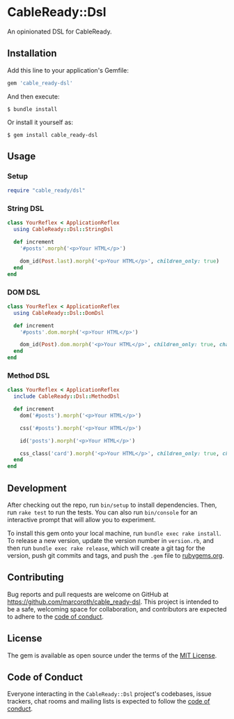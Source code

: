 # CableReady::Dsl

An opinionated DSL for CableReady.

## Installation

Add this line to your application's Gemfile:

```ruby
gem 'cable_ready-dsl'
```

And then execute:

    $ bundle install

Or install it yourself as:

    $ gem install cable_ready-dsl

## Usage

### Setup

```ruby
require "cable_ready/dsl"
```

### String DSL

```ruby
class YourReflex < ApplicationReflex
  using CableReady::Dsl::StringDsl

  def increment
    '#posts'.morph('<p>Your HTML</p>')

    dom_id(Post.last).morph('<p>Your HTML</p>', children_only: true)
  end
end
```

### DOM DSL

```ruby
class YourReflex < ApplicationReflex
  using CableReady::Dsl::DomDsl

  def increment
    '#posts'.dom.morph('<p>Your HTML</p>')

    dom_id(Post).dom.morph('<p>Your HTML</p>', children_only: true, channel: 'users')
  end
end
```

### Method DSL

```ruby
class YourReflex < ApplicationReflex
  include CableReady::Dsl::MethodDsl

  def increment
    dom('#posts').morph('<p>Your HTML</p>')

    css('#posts').morph('<p>Your HTML</p>')

    id('posts').morph('<p>Your HTML</p>')

    css_class('card').morph('<p>Your HTML</p>', children_only: true, channel: 'users')
  end
end
```


## Development

After checking out the repo, run `bin/setup` to install dependencies. Then, run `rake test` to run the tests. You can also run `bin/console` for an interactive prompt that will allow you to experiment.

To install this gem onto your local machine, run `bundle exec rake install`. To release a new version, update the version number in `version.rb`, and then run `bundle exec rake release`, which will create a git tag for the version, push git commits and tags, and push the `.gem` file to [rubygems.org](https://rubygems.org).

## Contributing

Bug reports and pull requests are welcome on GitHub at https://github.com/marcoroth/cable_ready-dsl. This project is intended to be a safe, welcoming space for collaboration, and contributors are expected to adhere to the [code of conduct](https://github.com/marcoroth/cable_ready-dsl/blob/master/CODE_OF_CONDUCT.md).


## License

The gem is available as open source under the terms of the [MIT License](https://opensource.org/licenses/MIT).

## Code of Conduct

Everyone interacting in the `CableReady::Dsl` project's codebases, issue trackers, chat rooms and mailing lists is expected to follow the [code of conduct](https://github.com/marcoroth/cable_ready-dsl/blob/master/CODE_OF_CONDUCT.md).
